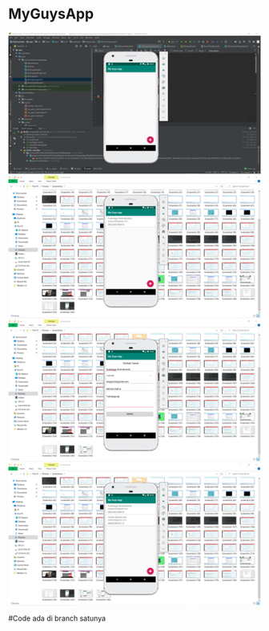 # MyGuysApp

![alt text](MyGuysApp1.png)
![alt text](MyGuysApp2.png)
![alt text](MyGuysApp3.png)
![alt text](MyGuysApp4.png)

#Code ada di branch satunya
